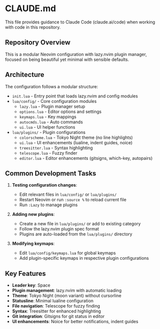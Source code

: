 # CLAUDE.md

This file provides guidance to Claude Code (claude.ai/code) when working with code in this repository.

## Repository Overview

This is a modular Neovim configuration with lazy.nvim plugin manager, focused on being beautiful yet minimal with sensible defaults.

## Architecture

The configuration follows a modular structure:
- `init.lua` - Entry point that loads lazy.nvim and config modules
- `lua/config/` - Core configuration modules
  - `lazy.lua` - Plugin manager setup
  - `options.lua` - Editor options and settings
  - `keymaps.lua` - Key mappings
  - `autocmds.lua` - Auto commands
  - `ui.lua` - UI helper functions
- `lua/plugins/` - Plugin configurations
  - `colorscheme.lua` - Tokyo Night theme (no line highlights)
  - `ui.lua` - UI enhancements (lualine, indent guides, noice)
  - `treesitter.lua` - Syntax highlighting
  - `telescope.lua` - Fuzzy finder
  - `editor.lua` - Editor enhancements (gitsigns, which-key, autopairs)

## Common Development Tasks

1. **Testing configuration changes**: 
   - Edit relevant files in `lua/config/` or `lua/plugins/`
   - Restart Neovim or run `:source %` to reload current file
   - Run `:Lazy` to manage plugins

2. **Adding new plugins**:
   - Create a new file in `lua/plugins/` or add to existing category
   - Follow the lazy.nvim plugin spec format
   - Plugins are auto-loaded from the `lua/plugins/` directory

3. **Modifying keymaps**:
   - Edit `lua/config/keymaps.lua` for global keymaps
   - Add plugin-specific keymaps in respective plugin configurations

## Key Features

- **Leader key**: Space
- **Plugin management**: lazy.nvim with automatic loading
- **Theme**: Tokyo Night (moon variant) without cursorline
- **Statusline**: Minimal lualine configuration
- **File navigation**: Telescope for fuzzy finding
- **Syntax**: Treesitter for enhanced highlighting
- **Git integration**: Gitsigns for git status in editor
- **UI enhancements**: Noice for better notifications, indent guides